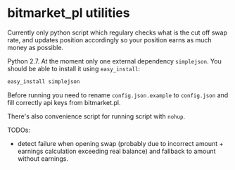 # bitmarket_pl utilities
Currently only python script which regulary checks what is the cut off swap rate, and updates position accordingly so your position earns as much money as possible.

Python 2.7. At the moment only one external dependency `simplejson`. You should be able to install it using `easy_install`:
```bash
easy_install simplejson
```

Before running you need to rename `config.json.example` to `config.json` and fill correctly api keys from bitmarket.pl.

There's also convenience script for running script with `nohup`.

TODOs:
* detect failure when opening swap (probably due to incorrect amount + earnings calculation exceeding real balance) and fallback to amount without earnings.

